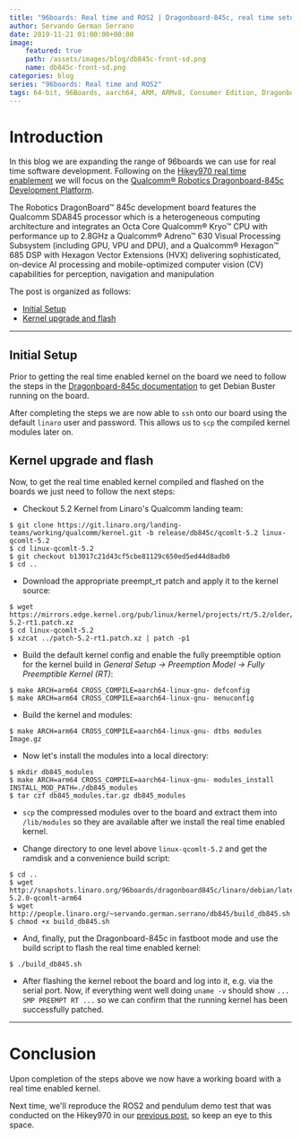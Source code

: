 ```yaml
---
title: "96boards: Real time and ROS2 | Dragonboard-845c, real time setup"
author: Servando German Serrano
date: 2019-11-21 01:00:00+00:00
image:
    featured: true
    path: /assets/images/blog/db845c-front-sd.png
    name: db845c-front-sd.png
categories: blog
series: "96boards: Real time and ROS2"
tags: 64-bit, 96Boards, aarch64, ARM, ARMv8, Consumer Edition, Dragonboard-845c, Linaro, Linux, arm64, real time, ROS2
---
```


# Introduction

In this blog we are expanding the range of 96boards we can use for real time software development. Following on the [Hikey970 real time enablement](https://www.96boards.org/blog/hikey970-rt/) we will focus on the [Qualcomm® Robotics Dragonboard-845c Development Platform](https://www.96boards.org/product/rb3-platform/).

The Robotics DragonBoard™ 845c development board features the Qualcomm SDA845 processor which is a heterogeneous computing architecture and integrates an Octa Core Qualcomm® Kryo™ CPU with performance up to 2.8GHz a Qualcomm® Adreno™ 630 Visual Processing Subsystem (including GPU, VPU and DPU), and a Qualcomm® Hexagon™ 685 DSP with Hexagon Vector Extensions (HVX) delivering sophisticated, on-device AI processing and mobile-optimized computer vision (CV) capabilities for perception, navigation and manipulation

The post is organized as follows:
- [Initial Setup](#initial-setup)
- [Kernel upgrade and flash](#kernel-upgrade-and-flash)

***

## Initial Setup
Prior to getting the real time enabled kernel on the board we need to follow the steps in the [Dragonboard-845c documentation](https://www.96boards.org/documentation/consumer/dragonboard/dragonboard845c/installation/linux-fastboot.md.html) to get Debian Buster running on the board.

After completing the steps we are now able to `ssh` onto our board using the default `linaro` user and password. This allows us to `scp` the compiled kernel modules later on.


## Kernel upgrade and flash
Now, to get the real time enabled kernel compiled and flashed on the boards we just need to follow the next steps:

- Checkout 5.2 Kernel from Linaro's Qualcomm landing team:
```
$ git clone https://git.linaro.org/landing-teams/working/qualcomm/kernel.git -b release/db845c/qcomlt-5.2 linux-qcomlt-5.2
$ cd linux-qcomlt-5.2
$ git checkout b13017c21d43cf5cbe81129c650ed5ed44d8adb0
$ cd ..
```
- Download the appropriate preempt_rt patch and apply it to the kernel source:
```
$ wget https://mirrors.edge.kernel.org/pub/linux/kernel/projects/rt/5.2/older/patch-5.2-rt1.patch.xz
$ cd linux-qcomlt-5.2
$ xzcat ../patch-5.2-rt1.patch.xz | patch -p1
```
- Build the default kernel config and enable the fully preemptible option for the kernel build in _General Setup -> Preemption Model -> Fully Preemptible Kernel (RT)_:
```
$ make ARCH=arm64 CROSS_COMPILE=aarch64-linux-gnu- defconfig
$ make ARCH=arm64 CROSS_COMPILE=aarch64-linux-gnu- menuconfig
```
- Build the kernel and modules:
```
$ make ARCH=arm64 CROSS_COMPILE=aarch64-linux-gnu- dtbs modules Image.gz
```
- Now let's install the modules into a local directory:
```
$ mkdir db845_modules
$ make ARCH=arm64 CROSS_COMPILE=aarch64-linux-gnu- modules_install INSTALL_MOD_PATH=./db845_modules
$ tar czf db845_modules.tar.gz db845_modules
```
- `scp` the compressed modules over to the board and extract them into `/lib/modules` so they are available after we install the real time enabled kernel.

- Change directory to one level above `linux-qcomlt-5.2` and get the ramdisk and a convenience build script:
```
$ cd ..
$ wget http://snapshots.linaro.org/96boards/dragonboard845c/linaro/debian/latest/initrd.img-5.2.0-qcomlt-arm64
$ wget http://people.linaro.org/~servando.german.serrano/db845/build_db845.sh
$ chmod +x build_db845.sh
```
- And, finally, put the Dragonboard-845c in fastboot mode and use the build script to flash the real time enabled kernel:
```
$ ./build_db845.sh
```
- After flashing the kernel reboot the board and log into it, e.g. via the serial port. Now, if everything went well doing `uname -v` should show ``... SMP PREEMPT RT ...`` so we can confirm that the running kernel has been successfully patched.

***

# Conclusion

Upon completion of the steps above we now have a working board with a real time enabled kernel.

Next time, we'll reproduce the ROS2 and pendulum demo test that was conducted on the Hikey970 in our [previous post](https://www.96boards.org/blog/hikey970-ros2/), so keep an eye to this space.
